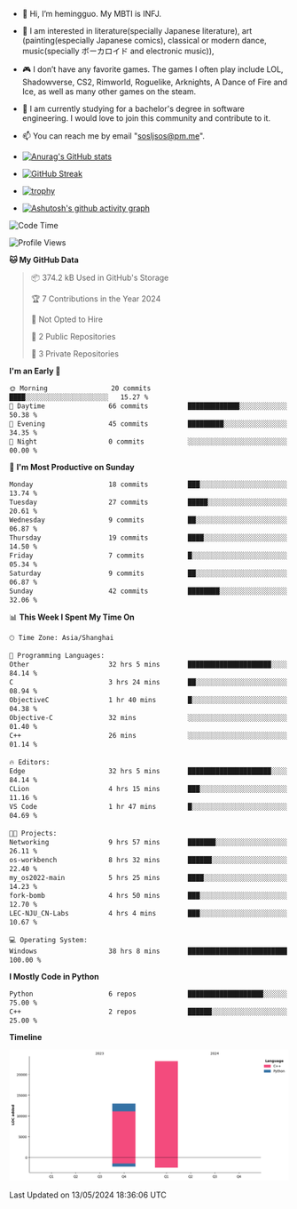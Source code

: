 - 👋 Hi, I’m hemingguo. My MBTI is INFJ.
- 🎨 I am interested in literature(specially Japanese literature), art (painting(especially Japanese comics), classical or modern dance, music(specially ボーカロイド and electronic music)),
- 🎮 I don’t have any favorite games. The games I often play include LOL, Shadowverse, CS2, Rimworld, Roguelike, Arknights, A Dance of Fire and Ice, as well as many other games on the steam.
- 🌱 I am currently studying for a bachelor's degree in software engineering. I would love to join this community and contribute to it.

- 📫 You can reach me by email "sosljsos@pm.me".


- [![Anurag's GitHub stats](https://github-readme-stats.vercel.app/api?username=hemingguo&show_icons=true&count_private=true&theme=aura&hide_border=true&icon_color=FF4500&text_color=76EE00)](https://github.com/anuraghazra/github-readme-stats)
  
- [![GitHub Streak](https://github-readme-streak-stats.herokuapp.com/?user=hemingguo&hide_border=true&theme=tokyonight)](https://git.io/streak-stats)
  
- [![trophy](https://github-profile-trophy.vercel.app/?username=hemingguo&theme=dracula)](https://github.com/ryo-ma/github-profile-trophy)
- [![Ashutosh's github activity graph](https://github-readme-activity-graph.vercel.app/graph?username=hemingguo&theme=tokyo-night&hide_border=true)](https://github.com/ashutosh00710/github-readme-activity-graph)
<!--START_SECTION:waka-->
![Code Time](http://img.shields.io/badge/Code%20Time-806%20hrs%2017%20mins-blue)

![Profile Views](http://img.shields.io/badge/Profile%20Views-1-blue)

**🐱 My GitHub Data** 

> 📦 374.2 kB Used in GitHub's Storage 
 > 
> 🏆 7 Contributions in the Year 2024
 > 
> 🚫 Not Opted to Hire
 > 
> 📜 2 Public Repositories 
 > 
> 🔑 3 Private Repositories 
 > 
**I'm an Early 🐤** 

```text
🌞 Morning                20 commits          ████░░░░░░░░░░░░░░░░░░░░░   15.27 % 
🌆 Daytime                66 commits          █████████████░░░░░░░░░░░░   50.38 % 
🌃 Evening                45 commits          █████████░░░░░░░░░░░░░░░░   34.35 % 
🌙 Night                  0 commits           ░░░░░░░░░░░░░░░░░░░░░░░░░   00.00 % 
```
📅 **I'm Most Productive on Sunday** 

```text
Monday                   18 commits          ███░░░░░░░░░░░░░░░░░░░░░░   13.74 % 
Tuesday                  27 commits          █████░░░░░░░░░░░░░░░░░░░░   20.61 % 
Wednesday                9 commits           ██░░░░░░░░░░░░░░░░░░░░░░░   06.87 % 
Thursday                 19 commits          ████░░░░░░░░░░░░░░░░░░░░░   14.50 % 
Friday                   7 commits           █░░░░░░░░░░░░░░░░░░░░░░░░   05.34 % 
Saturday                 9 commits           ██░░░░░░░░░░░░░░░░░░░░░░░   06.87 % 
Sunday                   42 commits          ████████░░░░░░░░░░░░░░░░░   32.06 % 
```


📊 **This Week I Spent My Time On** 

```text
🕑︎ Time Zone: Asia/Shanghai

💬 Programming Languages: 
Other                    32 hrs 5 mins       █████████████████████░░░░   84.14 % 
C                        3 hrs 24 mins       ██░░░░░░░░░░░░░░░░░░░░░░░   08.94 % 
ObjectiveC               1 hr 40 mins        █░░░░░░░░░░░░░░░░░░░░░░░░   04.38 % 
Objective-C              32 mins             ░░░░░░░░░░░░░░░░░░░░░░░░░   01.40 % 
C++                      26 mins             ░░░░░░░░░░░░░░░░░░░░░░░░░   01.14 % 

🔥 Editors: 
Edge                     32 hrs 5 mins       █████████████████████░░░░   84.14 % 
CLion                    4 hrs 15 mins       ███░░░░░░░░░░░░░░░░░░░░░░   11.16 % 
VS Code                  1 hr 47 mins        █░░░░░░░░░░░░░░░░░░░░░░░░   04.69 % 

🐱‍💻 Projects: 
Networking               9 hrs 57 mins       ███████░░░░░░░░░░░░░░░░░░   26.11 % 
os-workbench             8 hrs 32 mins       ██████░░░░░░░░░░░░░░░░░░░   22.40 % 
my_os2022-main           5 hrs 25 mins       ████░░░░░░░░░░░░░░░░░░░░░   14.23 % 
fork-bomb                4 hrs 50 mins       ███░░░░░░░░░░░░░░░░░░░░░░   12.70 % 
LEC-NJU_CN-Labs          4 hrs 4 mins        ███░░░░░░░░░░░░░░░░░░░░░░   10.67 % 

💻 Operating System: 
Windows                  38 hrs 8 mins       █████████████████████████   100.00 % 
```

**I Mostly Code in Python** 

```text
Python                   6 repos             ███████████████████░░░░░░   75.00 % 
C++                      2 repos             ██████░░░░░░░░░░░░░░░░░░░   25.00 % 
```



**Timeline**

![Lines of Code chart](https://raw.githubusercontent.com/hemingguo/hemingguo/main/assets/bar_graph.png)


 Last Updated on 13/05/2024 18:36:06 UTC
<!--END_SECTION:waka-->
<!---
hemingguo/hemingguo is a ✨ special ✨ repository because its `README.md` (this file) appears on your GitHub profile.
You can click the Preview link to take a look at your changes.
--->

